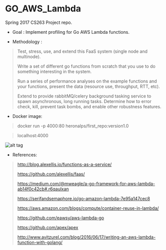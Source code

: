 # GO_AWS_Lambda
Spring 2017 CS263 Project repo.

* Goal : Implement profiling for Go AWS Lambda functions.

* Methodology :
> Test, stress, use, and extend this FaaS system (single node and multinode).
>
> Write a set of different go functions from scratch that you use to do something interesting in the system.
>
> Run a series of performance analyses on the example functions and your functions, present the data (resource use, throughput, RTT, etc).
>
> Extend to provide rabbitMQ/celery background tasking service to spawn asynchronous, long running tasks. Determine how to error check, kill, prevent task bombs, and enable other robustness features.


* Docker image:

> docker run -p 4000:80 heronalps/first_repo:version1.0

> localhost:4000

![alt tag](https://github.com/Heronalps/GO_AWS_Lambda/blob/master/docker/service_stack.png)


* References:

> http://blog.alexellis.io/functions-as-a-service/
>
> https://github.com/alexellis/faas/
>
> https://medium.com/@mweagle/a-go-framework-for-aws-lambda-ab14f0c42cb#.r6qaulxan
>
> https://serifandsemaphore.io/go-amazon-lambda-7e95a147cec8
>
> https://aws.amazon.com/blogs/compute/container-reuse-in-lambda/
>
> https://github.com/eawsy/aws-lambda-go
>
> https://github.com/apex/apex
>
> http://www.avitzurel.com/blog/2016/06/17/writing-an-aws-lambda-function-with-golang/
